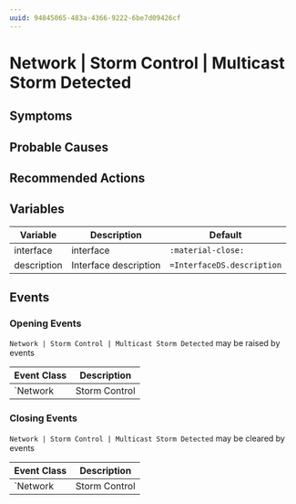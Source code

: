 ```yaml
---
uuid: 94845065-483a-4366-9222-6be7d09426cf
---
```

# Network | Storm Control | Multicast Storm Detected

## Symptoms

## Probable Causes

## Recommended Actions

## Variables

Variable | Description | Default
--- | --- | ---
interface | interface | `:material-close:`
description | Interface description | `=InterfaceDS.description`

## Events

### Opening Events
`Network | Storm Control | Multicast Storm Detected` may be raised by events

Event Class | Description
--- | ---
`Network | Storm Control | Multicast Storm Detected` | dispose

### Closing Events
`Network | Storm Control | Multicast Storm Detected` may be cleared by events

Event Class | Description
--- | ---
`Network | Storm Control | Multicast Storm Cleared` | dispose
